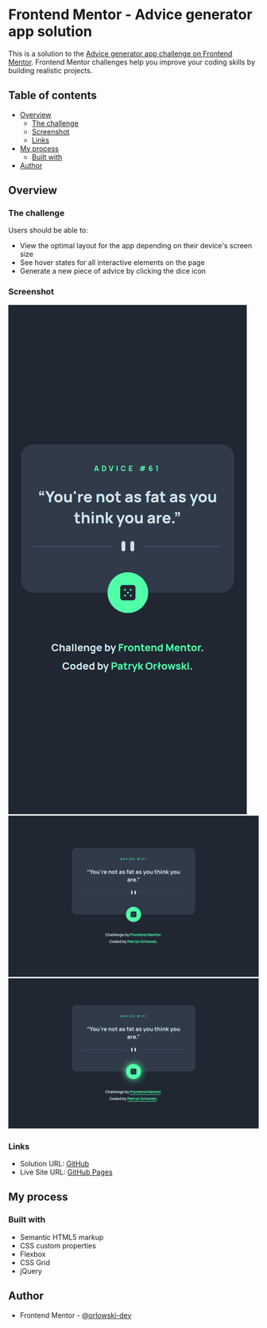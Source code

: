 # Frontend Mentor - Advice generator app solution

This is a solution to the [Advice generator app challenge on Frontend Mentor](https://www.frontendmentor.io/challenges/advice-generator-app-QdUG-13db). Frontend Mentor challenges help you improve your coding skills by building realistic projects.

## Table of contents

- [Overview](#overview)
  - [The challenge](#the-challenge)
  - [Screenshot](#screenshot)
  - [Links](#links)
- [My process](#my-process)
  - [Built with](#built-with)
- [Author](#author)


## Overview

### The challenge

Users should be able to:

- View the optimal layout for the app depending on their device's screen size
- See hover states for all interactive elements on the page
- Generate a new piece of advice by clicking the dice icon

### Screenshot

![mobile design](./preview/mobile-design.png)
![desktop design](./preview/desktop-design.png)
![active states](./preview/active-states.png)

### Links
- Solution URL: [GitHub](https://github.com/orlowski-dev/fm-advice-generator-app)
- Live Site URL: [GitHub Pages](https://orlowski-dev.github.io/fm-advice-generator-app)

## My process

### Built with

- Semantic HTML5 markup
- CSS custom properties
- Flexbox
- CSS Grid
- jQuery

## Author

- Frontend Mentor - [@orlowski-dev](https://www.frontendmentor.io/profile/orlowski-dev)
